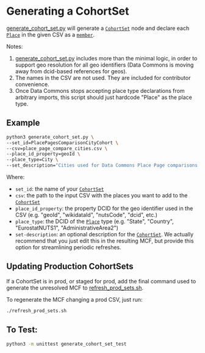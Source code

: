 # Generating a CohortSet

[generate_cohort_set.py](generate_cohort_set.py) will generate a
[`CohortSet`](https://datacommons.org/browser/CohortSet)
node and declare each [`Place`](https://datacommons.org/browser/Place)
in the given CSV as a [`member`](https://datacommons.org/browser/member).

Notes:
1. [generate_cohort_set.py](generate_cohort_set.py) includes more
than the minimal logic, in order to support geo resolution for all geo
identifiers (Data Commons is moving away from dcid-based references for
geos).
1. The names in the CSV are not used. They are included for contributor
convenience.
1. Once Data Commons stops accepting place type declarations from arbitrary
imports, this script should just hardcode "Place" as the place type.

## Example

```bash
python3 generate_cohort_set.py \
--set_id=PlacePagesComparisonCityCohort \
--csv=place_page_compare_cities.csv \
--place_id_property=geoId \
--place_type=City \
--set_description="Cities used for Data Commons Place Page comparisons."
```

Where:
- `set_id`: the name of your [`CohortSet`](https://datacommons.org/browser/CohortSet)
- `csv`: the path to the input CSV with the places you want to add to the
    [`CohortSet`](https://datacommons.org/browser/CohortSet)
- `place_id_property`: the property DCID for the geo identifier used in the CSV
    (e.g. "geoId", "wikidataId", "nutsCode", "dcid", etc.)
- `place_type`: the DCID of the
    [`Place`](https://datacommons.org/browser/Place) type
    (e.g. "State", "Country", "EurostatNUTS1", "AdministrativeArea2")
- `set-description`: an optional description for the
    [`CohortSet`](https://datacommons.org/browser/CohortSet). We actually
    recommend that you just edit this in the resulting MCF, but provide this
    option for streamlining periodic refreshes.

## Updating Production CohortSets

If a CohortSet is in prod, or staged for prod, add the final command used
to generate the unresolved MCF to
[refresh_prod_sets.sh](refresh_prod_sets.sh).

To regenerate the MCF changing a prod CSV, just run:

```bash
./refresh_prod_sets.sh
```

## To Test:

```bash
python3 -m unittest generate_cohort_set_test
```